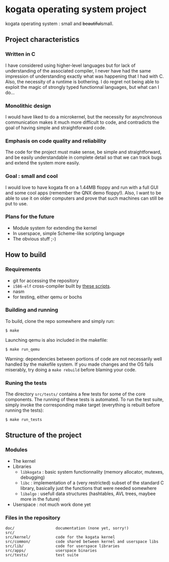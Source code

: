 # kogata operating system project

kogata operating system : small and <del>beautiful</del>small.

## Project characteristics

### Written in C

I have considered using higher-level languages but for lack of understanding of
the associated compiler, I never have had the same impression of understanding
exactly what was happening that I had with C. Also, the necessity of a runtime
is bothering. I do regret not being able to exploit the magic of strongly typed
functionnal languages, but what can I do...

### Monolithic design

I would have liked to do a microkernel, but the necessity for asynchronous
communication makes it much more difficult to code, and contradicts the goal of
having simple and straightforward code.

### Emphasis on code quality and reliability

The code for the project must make sense, be simple and straightforward, and be
easily understandable in complete detail so that we can track bugs and extend
the system more easily.

### Goal : small and cool

I would love to have kogata fit on a 1.44MB floppy and run with a full GUI and
some cool apps (remember the QNX demo floppy!). Also, I want to be able to use
it on older computers and prove that such machines can still be put to use.

### Plans for the future

* Module system for extending the kernel
* In userspace, simple Scheme-like scripting language
* The obvious stuff ;-)

## How to build

### Requirements

* git for accessing the repository
* `i586-elf` cross-compiler built by [these scripts](http://adnab.me/cgit/cross-scripts.git/about/).
* nasm
* for testing, either qemu or bochs

### Building and running

To build, clone the repo somewhere and simply run:

    $ make

Launching qemu is also included in the makefile:

	$ make run_qemu

Warning: dependencies between portions of code are not necessarily well handled
by the makefile system. If you made changes and the OS fails miserably, try
doing a `make rebuild` before blaming your code.

### Runing the tests

The directory `src/tests/` contains a few tests for some of the core
components. The running of these tests is automated. To run the test suite,
simply invoke the corresponding make target (everything is rebuilt before
running the tests):

	$ make run_tests

## Structure of the project

### Modules

* The kernel
* Libraries
  * `libkogata` : basic system functionnality (memory allocator, mutexes, debugging)
  * `libc` : implementation of a (very restricted) subset of the standard C library, basically just
    the functions that were needed somewhere
  * `libalgo` : usefull data structures (hashtables, AVL trees, maybee more in the future)
* Userspace : not much work done yet

### Files in the repository

    doc/                  documentation (none yet, sorry!)
	src/
	src/kernel/           code for the kogata kernel
	src/common/           code shared between kernel and userspace libs
	src/lib/              code for userspace libraries
	src/apps/             userspace binaries
	src/tests/            test suite

